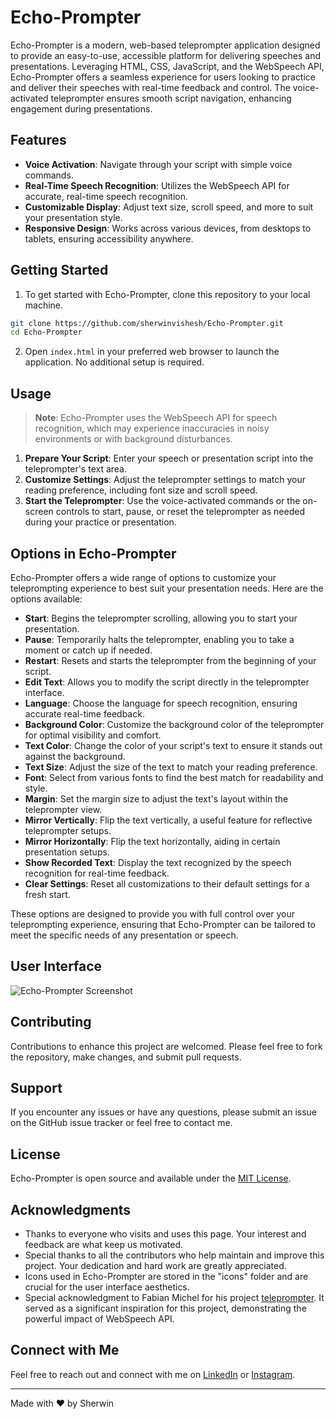 
# Echo-Prompter

Echo-Prompter is a modern, web-based teleprompter application designed to provide an easy-to-use, accessible platform for delivering speeches and presentations. Leveraging HTML, CSS, JavaScript, and the WebSpeech API, Echo-Prompter offers a seamless experience for users looking to practice and deliver their speeches with real-time feedback and control. The voice-activated teleprompter ensures smooth script navigation, enhancing engagement during presentations.

## Features

- **Voice Activation**: Navigate through your script with simple voice commands.
- **Real-Time Speech Recognition**: Utilizes the WebSpeech API for accurate, real-time speech recognition.
- **Customizable Display**: Adjust text size, scroll speed, and more to suit your presentation style.
- **Responsive Design**: Works across various devices, from desktops to tablets, ensuring accessibility anywhere.

## Getting Started

1. To get started with Echo-Prompter, clone this repository to your local machine.

```bash
git clone https://github.com/sherwinvishesh/Echo-Prompter.git
cd Echo-Prompter
```

2. Open `index.html` in your preferred web browser to launch the application. No additional setup is required.

## Usage
>**Note**: Echo-Prompter uses the WebSpeech API for speech recognition, which may experience inaccuracies in noisy environments or with background disturbances.
1. **Prepare Your Script**: Enter your speech or presentation script into the teleprompter's text area.
2. **Customize Settings**: Adjust the teleprompter settings to match your reading preference, including font size and scroll speed.
3. **Start the Teleprompter**: Use the voice-activated commands or the on-screen controls to start, pause, or reset the teleprompter as needed during your practice or presentation.

## Options in Echo-Prompter

Echo-Prompter offers a wide range of options to customize your teleprompting experience to best suit your presentation needs. Here are the options available:

- **Start**: Begins the teleprompter scrolling, allowing you to start your presentation.
- **Pause**: Temporarily halts the teleprompter, enabling you to take a moment or catch up if needed.
- **Restart**: Resets and starts the teleprompter from the beginning of your script.
- **Edit Text**: Allows you to modify the script directly in the teleprompter interface.
- **Language**: Choose the language for speech recognition, ensuring accurate real-time feedback.
- **Background Color**: Customize the background color of the teleprompter for optimal visibility and comfort.
- **Text Color**: Change the color of your script's text to ensure it stands out against the background.
- **Text Size**: Adjust the size of the text to match your reading preference.
- **Font**: Select from various fonts to find the best match for readability and style.
- **Margin**: Set the margin size to adjust the text's layout within the teleprompter view.
- **Mirror Vertically**: Flip the text vertically, a useful feature for reflective teleprompter setups.
- **Mirror Horizontally**: Flip the text horizontally, aiding in certain presentation setups.
- **Show Recorded Text**: Display the text recognized by the speech recognition for real-time feedback.
- **Clear Settings**: Reset all customizations to their default settings for a fresh start.

These options are designed to provide you with full control over your teleprompting experience, ensuring that Echo-Prompter can be tailored to meet the specific needs of any presentation or speech.

## User Interface

![Echo-Prompter Screenshot](https://raw.githubusercontent.com/sherwinvishesh/Echo-Prompter/main/icons/Echo-Prompt%20Screeshot.png)



## Contributing

Contributions to enhance this project are welcomed. Please feel free to fork the repository, make changes, and submit pull requests.

## Support

If you encounter any issues or have any questions, please submit an issue on the GitHub issue tracker or feel free to contact me.


## License

Echo-Prompter is open source and available under the [MIT License](LICENSE).

## Acknowledgments


- Thanks to everyone who visits and uses this page. Your interest and feedback are what keep us motivated.
- Special thanks to all the contributors who help maintain and improve this project. Your dedication and hard work are greatly appreciated.
- Icons used in Echo-Prompter are stored in the "icons" folder and are crucial for the user interface aesthetics.
- Special acknowledgment to Fabian Michel for his project [teleprompter](https://github.com/M-FF-M/teleprompter). It served as a significant inspiration for this project, demonstrating the powerful impact of WebSpeech API.

## Connect with Me

Feel free to reach out and connect with me on [LinkedIn](https://www.linkedin.com/in/sherwinvishesh) or [Instagram](https://www.instagram.com/sherwinvishesh/).

---

Made with ❤️ by Sherwin

